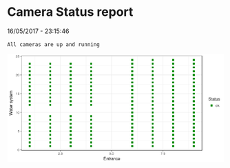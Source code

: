 Camera Status report
================
16/05/2017 - 23:15:46

    All cameras are up and running

![](camreport_files/figure-markdown_github/unnamed-chunk-2-1.png)
